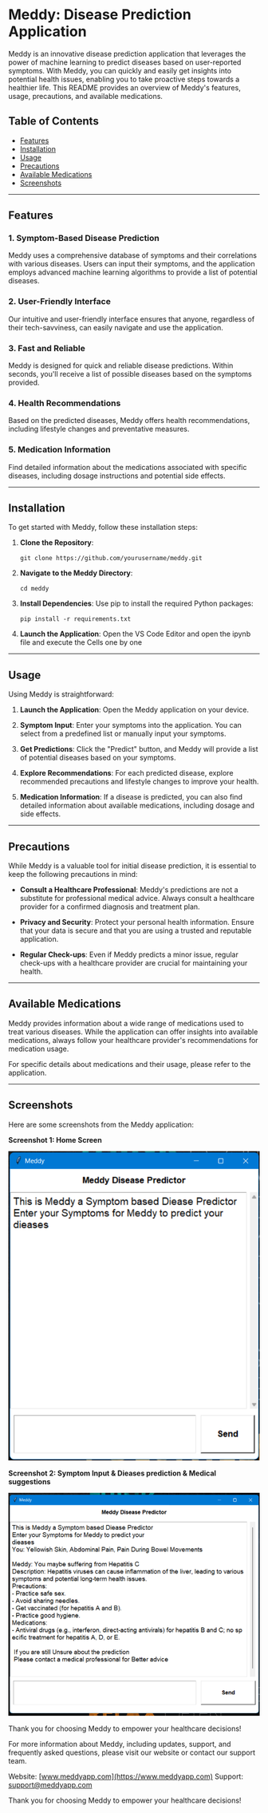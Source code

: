 # Meddy: Disease Prediction Application

Meddy is an innovative disease prediction application that leverages the power of machine learning to predict diseases based on user-reported symptoms. With Meddy, you can quickly and easily get insights into potential health issues, enabling you to take proactive steps towards a healthier life. This README provides an overview of Meddy's features, usage, precautions, and available medications.

## Table of Contents

- [Features](#features)
- [Installation](#installation)
- [Usage](#usage)
- [Precautions](#precautions)
- [Available Medications](#availablemedications)
- [Screenshots](#screenshots)

---

## Features

### 1. Symptom-Based Disease Prediction
Meddy uses a comprehensive database of symptoms and their correlations with various diseases. Users can input their symptoms, and the application employs advanced machine learning algorithms to provide a list of potential diseases.

### 2. User-Friendly Interface
Our intuitive and user-friendly interface ensures that anyone, regardless of their tech-savviness, can easily navigate and use the application.

### 3. Fast and Reliable
Meddy is designed for quick and reliable disease predictions. Within seconds, you'll receive a list of possible diseases based on the symptoms provided.

### 4. Health Recommendations
Based on the predicted diseases, Meddy offers health recommendations, including lifestyle changes and preventative measures.

### 5. Medication Information
Find detailed information about the medications associated with specific diseases, including dosage instructions and potential side effects.

---
## Installation

To get started with Meddy, follow these installation steps:

1. **Clone the Repository**:
   ```
   git clone https://github.com/yourusername/meddy.git
   ```

2. **Navigate to the Meddy Directory**:
   ```
   cd meddy
   ```

3. **Install Dependencies**:
   Use pip to install the required Python packages:
   ```
   pip install -r requirements.txt
   ```

4. **Launch the Application**:
   Open the VS Code Editor and open the ipynb file and execute the Cells one by one

---


## Usage

Using Meddy is straightforward:

1. **Launch the Application**: Open the Meddy application on your device.

2. **Symptom Input**: Enter your symptoms into the application. You can select from a predefined list or manually input your symptoms.

3. **Get Predictions**: Click the "Predict" button, and Meddy will provide a list of potential diseases based on your symptoms.

4. **Explore Recommendations**: For each predicted disease, explore recommended precautions and lifestyle changes to improve your health.

5. **Medication Information**: If a disease is predicted, you can also find detailed information about available medications, including dosage and side effects.

---

## Precautions

While Meddy is a valuable tool for initial disease prediction, it is essential to keep the following precautions in mind:

- **Consult a Healthcare Professional**: Meddy's predictions are not a substitute for professional medical advice. Always consult a healthcare provider for a confirmed diagnosis and treatment plan.

- **Privacy and Security**: Protect your personal health information. Ensure that your data is secure and that you are using a trusted and reputable application.

- **Regular Check-ups**: Even if Meddy predicts a minor issue, regular check-ups with a healthcare provider are crucial for maintaining your health.

---

## Available Medications

Meddy provides information about a wide range of medications used to treat various diseases. While the application can offer insights into available medications, always follow your healthcare provider's recommendations for medication usage.

For specific details about medications and their usage, please refer to the application.

---

## Screenshots

Here are some screenshots from the Meddy application:

**Screenshot 1: Home Screen**

![Home Screen](home.png)

**Screenshot 2: Symptom Input & Dieases prediction & Medical suggestions**

![Symptom Input](sym_predict.png)

Thank you for choosing Meddy to empower your healthcare decisions!


For more information about Meddy, including updates, support, and frequently asked questions, please visit our website or contact our support team.

Website: [www.meddyapp.com](https://www.meddyapp.com)
Support: [support@meddyapp.com](mailto:support@meddyapp.com)

Thank you for choosing Meddy to empower your healthcare decisions!

